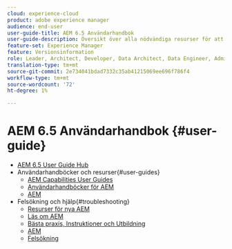 ```yaml
---
cloud: experience-cloud
product: adobe experience manager
audience: end-user
user-guide-title: AEM 6.5 Användarhandbok
user-guide-description: Översikt över alla nödvändiga resurser för att förstå, installera, hantera och använda AEM 6.5
feature-set: Experience Manager
feature: Versionsinformation
role: Leader, Architect, Developer, Data Architect, Data Engineer, Administrator, Business Practitioner
translation-type: tm+mt
source-git-commit: 2e734041bdad7332c35ab41215069ee696f786f4
workflow-type: tm+mt
source-wordcount: '72'
ht-degree: 1%

---
```



# AEM 6.5 Användarhandbok {#user-guide}

+ [AEM 6.5 User Guide Hub](home.md)
+ Användarhandböcker och resurser{#user-guides}
   + [AEM Capabilities User Guides](capabilities.md)
   + [Användarhandböcker för AEM](implementation.md)
   + [AEM](resources.md)
+ Felsökning och hjälp{#troubleshooting}
   + [Resurser för nya AEM](new.md)
   + [Läs om AEM](learn.md)
   + [Bästa praxis, Instruktioner och Utbildning](best-practice.md)
   + [AEM](community.md)
   + [Felsökning](troubleshooting.md)
